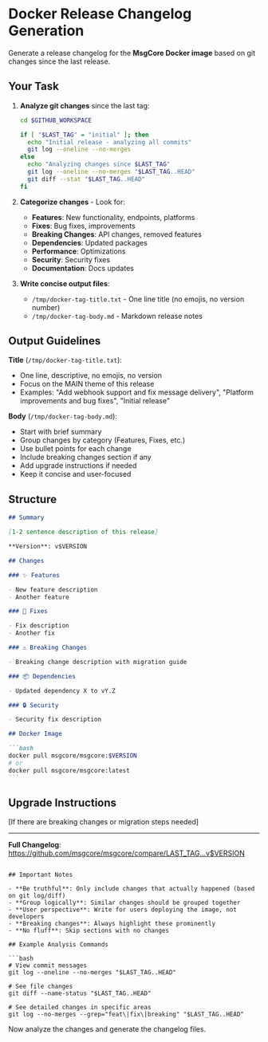 # Docker Release Changelog Generation

Generate a release changelog for the **MsgCore Docker image** based on git changes since the last release.

## Your Task

1. **Analyze git changes** since the last tag:

   ```bash
   cd $GITHUB_WORKSPACE

   if [ "$LAST_TAG" = "initial" ]; then
     echo "Initial release - analyzing all commits"
     git log --oneline --no-merges
   else
     echo "Analyzing changes since $LAST_TAG"
     git log --oneline --no-merges "$LAST_TAG..HEAD"
     git diff --stat "$LAST_TAG..HEAD"
   fi
   ```

2. **Categorize changes** - Look for:
   - **Features**: New functionality, endpoints, platforms
   - **Fixes**: Bug fixes, improvements
   - **Breaking Changes**: API changes, removed features
   - **Dependencies**: Updated packages
   - **Performance**: Optimizations
   - **Security**: Security fixes
   - **Documentation**: Docs updates

3. **Write concise output files**:
   - `/tmp/docker-tag-title.txt` - One line title (no emojis, no version number)
   - `/tmp/docker-tag-body.md` - Markdown release notes

## Output Guidelines

**Title** (`/tmp/docker-tag-title.txt`):

- One line, descriptive, no emojis, no version
- Focus on the MAIN theme of this release
- Examples: "Add webhook support and fix message delivery", "Platform improvements and bug fixes", "Initial release"

**Body** (`/tmp/docker-tag-body.md`):

- Start with brief summary
- Group changes by category (Features, Fixes, etc.)
- Use bullet points for each change
- Include breaking changes section if any
- Add upgrade instructions if needed
- Keep it concise and user-focused

## Structure

````markdown
## Summary

[1-2 sentence description of this release]

**Version**: v$VERSION

## Changes

### ✨ Features

- New feature description
- Another feature

### 🐛 Fixes

- Fix description
- Another fix

### ⚠️ Breaking Changes

- Breaking change description with migration guide

### 📦 Dependencies

- Updated dependency X to vY.Z

### 🔒 Security

- Security fix description

## Docker Image

```bash
docker pull msgcore/msgcore:$VERSION
# or
docker pull msgcore/msgcore:latest
```
````

## Upgrade Instructions

[If there are breaking changes or migration steps needed]

---

**Full Changelog**: https://github.com/msgcore/msgcore/compare/LAST_TAG...v$VERSION

````

## Important Notes

- **Be truthful**: Only include changes that actually happened (based on git log/diff)
- **Group logically**: Similar changes should be grouped together
- **User perspective**: Write for users deploying the image, not developers
- **Breaking changes**: Always highlight these prominently
- **No fluff**: Skip sections with no changes

## Example Analysis Commands

```bash
# View commit messages
git log --oneline --no-merges "$LAST_TAG..HEAD"

# See file changes
git diff --name-status "$LAST_TAG..HEAD"

# See detailed changes in specific areas
git log --no-merges --grep="feat\|fix\|breaking" "$LAST_TAG..HEAD"
````

Now analyze the changes and generate the changelog files.
